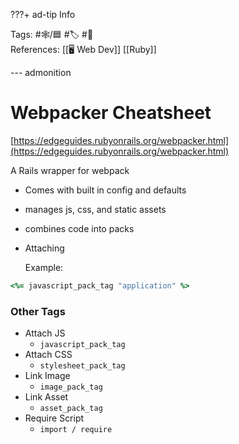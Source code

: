 ???+ ad-tip Info

Tags: #🕸️/🟦 #🏷️ #📜️  
References: [[🖥️ Web Dev]] [[Ruby]]

--- admonition

# Webpacker Cheatsheet

[https://edgeguides.rubyonrails.org/webpacker.html](https://edgeguides.rubyonrails.org/webpacker.html)

A Rails wrapper for webpack

- Comes with built in config and defaults
- manages js, css, and static assets
- combines code into packs
- Attaching

  Example:

```ruby
<%= javascript_pack_tag "application" %>
```

### Other Tags

- Attach JS
  - `javascript_pack_tag`
- Attach CSS
  - `stylesheet_pack_tag`
- Link Image
  - `image_pack_tag`
- Link Asset
  - `asset_pack_tag`
- Require Script
  - `import / require`
